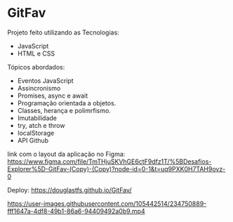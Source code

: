 # GitFav

Projeto feito utilizando as Tecnologias:
* JavaScript
* HTML e CSS

Tópicos abordados:
* Eventos JavaScript
* Assincronismo
* Promises, async e await
* Programação orientada a objetos.
* Classes, herança e polimrfismo.
* Imutabilidade
* try, atch e throw
* localStorage
* API Github

link com o layout da aplicação no Figma:
https://www.figma.com/file/TmTHjuSKVhGE6ctF9dfz1T/%5BDesafios-Explorer%5D-GitFav-(Copy)-(Copy)?node-id=0-1&t=uq9PXK0H7TAH9ovz-0

Deploy:
https://douglastfs.github.io/GitFav/



https://user-images.githubusercontent.com/105442514/234750889-fff1647a-4df8-49b1-86a6-94409492a0b9.mp4

